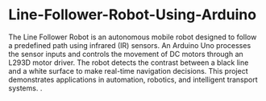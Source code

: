 # Line-Follower-Robot-Using-Arduino
The Line Follower Robot is an autonomous mobile robot designed to follow a predefined path using infrared (IR) sensors. An Arduino Uno processes the sensor inputs and controls the movement of DC motors through an L293D motor driver. The robot detects the contrast between a black line and a white surface to make real-time navigation decisions. This project demonstrates applications in automation, robotics, and intelligent transport systems.
.
